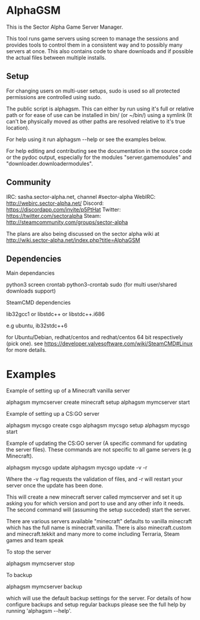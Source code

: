 # AlphaGSM

This is the Sector Alpha Game Server Manager.

This tool runs game servers using screen to manage the sessions and provides
tools to control them in a consistent way and to possibly many servers at once.
This also contains code to share downloads and if possible the actual files
between multiple installs.

## Setup

For changing users on multi-user setups, sudo is used so all protected permissions are controlled
using sudo.

The public script is alphagsm. This can either by run using it's full or relative
path or for ease of use can be installed in bin/ (or ~/bin/) using a symlink (It
can't be physically moved as other paths are resolved relative to it's true 
location).

For help using it run alphagsm --help or see the examples below.

For help editing and contributing see the documentation in the source code or the
pydoc output, especially for the modules "server.gamemodules" and
"downloader.downloadermodules".

## Community

IRC: sasha.sector-alpha.net, channel #sector-alpha
WebIRC: http://webirc.sector-alpha.net/
Discord: https://discordapp.com/invite/p5PtHat
Twitter: https://twitter.com/sectoralpha
Steam: http://steamcommunity.com/groups/sector-alpha

The plans are also being discussed on the sector alpha wiki at
http://wiki.sector-alpha.net/index.php?title=AlphaGSM

## Dependencies

Main dependancies

  python3
  screen
  crontab
  python3-crontab
  sudo (for multi user/shared downloads support)

SteamCMD dependencies

  lib32gcc1 or libstdc++ or libstdc++.i686 

  e.g ubuntu, ib32stdc++6
  
for Ubuntu/Debian, redhat/centos and redhat/centos 64 bit respectively (pick one).
see https://developer.valvesoftware.com/wiki/SteamCMD#Linux for more details.

# Examples

Example of setting up of a Minecraft vanilla server

  alphagsm mymcserver create minecraft setup
  alphagsm mymcserver start

Example of setting up a CS:GO server

  alphagsm mycsgo create csgo
  alphagsm mycsgo setup
  alphagsm mycsgo start

Example of updating the CS:GO server (A specific command for updating the server files). These commands are not specific to all game servers (e.g Minecraft).

  alphagsm mycsgo update
  alphagsm mycsgo update -v -r

Where the -v flag requests the validation of files, and -r will restart your server once the update has been done.

This will create a new minecraft server called mymcserver and set it up
asking you for which version and port to use and any other info it needs.
The second command will (assuming the setup succeded) start the server.

There are various servers available "minecraft" defaults to vanilla minecraft
which has the full name is minecraft.vanilla. There is also minecraft.custom
and minecraft.tekkit and many more to come including Terraria, Steam games
and team speak

To stop the server 

  alphagsm mymcserver stop

To backup

  alphagsm mymcserver backup

which will use the default backup settings for the server. For details of how
configure backups and setup regular backups please see the full help by 
running 'alphagsm --help'.
